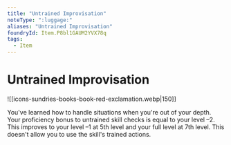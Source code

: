 ```yaml
---
title: "Untrained Improvisation"
noteType: ":luggage:"
aliases: "Untrained Improvisation"
foundryId: Item.P8bl1GAUM2YVX78q
tags:
  - Item
---
```


# Untrained Improvisation
![[icons-sundries-books-book-red-exclamation.webp|150]]

You've learned how to handle situations when you're out of your depth. Your proficiency bonus to untrained skill checks is equal to your level –2. This improves to your level –1 at 5th level and your full level at 7th level. This doesn't allow you to use the skill's trained actions.
